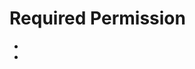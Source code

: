 # Required Permission

- <uses-permission android:name="android.permission.SYSTEM_ALERT_WINDOW"/>

- <uses-permission android:name="android.permission.POST_NOTIFICATIONS"/>

